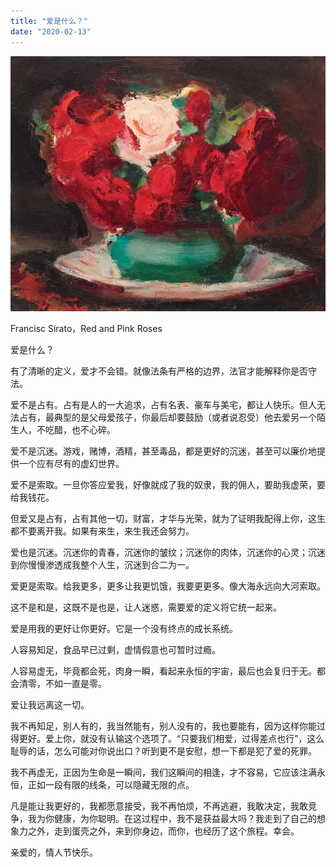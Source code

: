 ```yaml
---
title: "爱是什么？"
date: "2020-02-13"
---
```


![连岳文章](images/连岳文章picture-13.jpg)

Francisc Sirato，Red and Pink Roses

  

爱是什么？

  

有了清晰的定义，爱才不会错。就像法条有严格的边界，法官才能解释你是否守法。

  

爱不是占有。占有是人的一大追求，占有名表、豪车与美宅，都让人快乐。但人无法占有，最典型的是父母爱孩子，你最后却要鼓励（或者说忍受）他去爱另一个陌生人，不吃醋，也不心碎。  

  

爱不是沉迷。游戏，赌博，酒精，甚至毒品，都是更好的沉迷，甚至可以廉价地提供一个应有尽有的虚幻世界。  

  

爱不是索取。一旦你答应爱我，好像就成了我的奴隶，我的佣人，要助我虚荣，要给我钱花。  

  

但爱又是占有，占有其他一切，财富，才华与光荣，就为了证明我配得上你，这生都不要离开我。如果有来生，来生我还会努力。  

  

爱也是沉迷。沉迷你的青春，沉迷你的皱纹；沉迷你的肉体，沉迷你的心灵；沉迷到你慢慢渗透成我整个人生，沉迷到合二为一。  

  

爱更是索取。给我更多，更多让我更饥饿，我要更更多。像大海永远向大河索取。  

  

这不是和是，这既不是也是，让人迷惑，需要爱的定义将它统一起来。  

  

爱是用我的更好让你更好。它是一个没有终点的成长系统。

  

人容易知足，食品早已过剩，虚情假意也可暂时过瘾。  

  

人容易虚无，毕竟都会死，肉身一瞬，看起来永恒的宇宙，最后也会复归于无。都会清零，不如一直是零。

  

爱让我远离这一切。  

  

我不再知足，别人有的，我当然能有，别人没有的，我也要能有，因为这样你能过得更好。爱上你，就没有认输这个选项了。“只要我们相爱，过得差点也行”，这么耻辱的话，怎么可能对你说出口？听到更不是安慰，想一下都是犯了爱的死罪。  

  

我不再虚无，正因为生命是一瞬间，我们这瞬间的相逢，才不容易，它应该注满永恒，正如一段有限的线条，可以隐藏无限的点。  

  

凡是能让我更好的，我都愿意接受，我不再怕烦，不再逃避，我敢决定，我敢竞争，我为你健康，为你聪明。在这过程中，我不是获益最大吗？我走到了自己的想象力之外，走到蛋壳之外，来到你身边，而你，也经历了这个旅程。幸会。  

  

亲爱的，情人节快乐。
